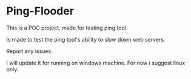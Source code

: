 # Ping-Flooder
This is a POC project, made for testing ping tool.

Is made to test the ping tool's ability to 
slow down web servers.

Report any issues.

I will update it for running on windows machine.
For now i suggest linux only.

